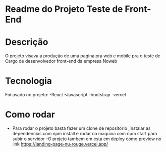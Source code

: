 # Readme do Projeto Teste de Front-End

# Descrição
  O projeto visava a produção de uma pagina pra web e mobile pra o teste de Cargo de desenvolvedor front-end da empresa Noweb

# Tecnologia 
  Foi usado no projeto:
   -React
   -Javascript
   -bootstrap
   -vercel

# Como rodar
  - Para rodar o projeto basta fazer um clone de repositorio ,instalar as dependencias com npm install e rodar na maquina com npm start para subir o servidor
  -O projeto tambem em esta em deploy como preview no link https://landing-page-nu-rouge.vercel.app/ 

